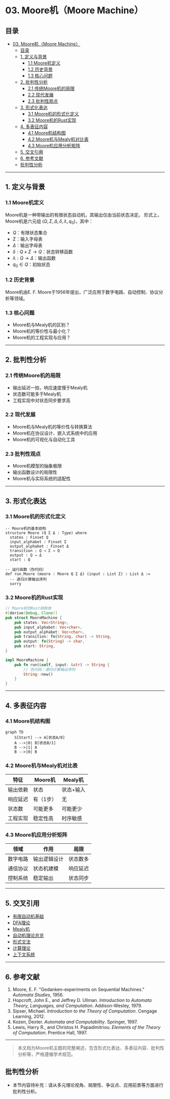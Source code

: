 # 03. Moore机（Moore Machine）

## 目录

- [03. Moore机（Moore Machine）](#03-moore机moore-machine)
  - [目录](#目录)
  - [1. 定义与背景](#1-定义与背景)
    - [1.1 Moore机定义](#11-moore机定义)
    - [1.2 历史背景](#12-历史背景)
    - [1.3 核心问题](#13-核心问题)
  - [2. 批判性分析](#2-批判性分析)
    - [2.1 传统Moore机的局限](#21-传统moore机的局限)
    - [2.2 现代发展](#22-现代发展)
    - [2.3 批判性观点](#23-批判性观点)
  - [3. 形式化表达](#3-形式化表达)
    - [3.1 Moore机的形式化定义](#31-moore机的形式化定义)
    - [3.2 Moore机的Rust实现](#32-moore机的rust实现)
  - [4. 多表征内容](#4-多表征内容)
    - [4.1 Moore机结构图](#41-moore机结构图)
    - [4.2 Moore机与Mealy机对比表](#42-moore机与mealy机对比表)
    - [4.3 Moore机应用分析矩阵](#43-moore机应用分析矩阵)
  - [5. 交叉引用](#5-交叉引用)
  - [6. 参考文献](#6-参考文献)
  - [批判性分析](#批判性分析)

---

## 1. 定义与背景

### 1.1 Moore机定义

Moore机是一种带输出的有限状态自动机，其输出仅由当前状态决定。
形式上，Moore机是六元组 $(Q, \Sigma, \Delta, \delta, \lambda, q_0)$，其中：

- $Q$：有限状态集合
- $\Sigma$：输入字母表
- $\Delta$：输出字母表
- $\delta: Q \times \Sigma \to Q$：状态转移函数
- $\lambda: Q \to \Delta$：输出函数
- $q_0 \in Q$：初始状态

### 1.2 历史背景

Moore机由E. F. Moore于1956年提出，广泛应用于数字电路、自动控制、协议分析等领域。

### 1.3 核心问题

- Moore机与Mealy机的区别？
- Moore机的等价性与最小化？
- Moore机的工程实现与应用？

---

## 2. 批判性分析

### 2.1 传统Moore机的局限

- 输出延迟一拍，响应速度慢于Mealy机
- 状态数可能多于Mealy机
- 工程实现中对状态同步要求高

### 2.2 现代发展

- Moore机与Mealy机的等价性与转换算法
- Moore机在协议设计、嵌入式系统中的应用
- Moore机的可视化与自动化工具

### 2.3 批判性观点

- Moore机模型的抽象极限
- 输出函数设计的局限性
- Moore机与实际系统的适配性

---

## 3. 形式化表达

### 3.1 Moore机的形式化定义

```lean
-- Moore机的基本结构
structure Moore (Q Σ Δ : Type) where
  states : Finset Q
  input_alphabet : Finset Σ
  output_alphabet : Finset Δ
  transition : Q → Σ → Q
  output : Q → Δ
  start : Q

-- 运行函数（伪代码）
def run_Moore (moore : Moore Q Σ Δ) (input : List Σ) : List Δ :=
  -- 递归计算输出序列
  sorry
```

### 3.2 Moore机的Rust实现

```rust
// Moore机的Rust结构体
#[derive(Debug, Clone)]
pub struct MooreMachine {
    pub states: Vec<String>,
    pub input_alphabet: Vec<char>,
    pub output_alphabet: Vec<char>,
    pub transition: fn(String, char) -> String,
    pub output: fn(String) -> char,
    pub start: String,
}

impl MooreMachine {
    pub fn run(&self, input: &str) -> String {
        // 伪代码：递归计算输出序列
        String::new()
    }
}
```

---

## 4. 多表征内容

### 4.1 Moore机结构图

```mermaid
graph TD
    S[Start] --> A[状态A/0]
    A -->|0| B[状态B/1]
    B -->|1| A
    B -->|0| B
```

### 4.2 Moore机与Mealy机对比表

| 特征 | Moore机 | Mealy机 |
|------|---------|---------|
| 输出依赖 | 状态 | 状态+输入 |
| 响应延迟 | 有（1步） | 无 |
| 状态数 | 可能更多 | 可能更少 |
| 工程实现 | 稳定性高 | 时序敏感 |

### 4.3 Moore机应用分析矩阵

| 领域 | 作用 | 局限 |
|------|------|------|
| 数字电路 | 输出逻辑设计 | 状态数多 |
| 通信协议 | 状态机建模 | 响应延迟 |
| 控制系统 | 稳定输出 | 状态同步 |

---

## 5. 交叉引用

- [有限自动机基础](01_Finite_Automata_Basics.md)
- [DFA理论](01_DFA_Theory.md)
- [Mealy机](02_Mealy_Machine.md)
- [自动机理论总览](../README.md)
- [形式文法](../../03.2_Formal_Grammars.md)
- [计算理论](../README.md)
- [上下文系统](../README.md)

---

## 6. 参考文献

1. Moore, E. F. "Gedanken-experiments on Sequential Machines." *Automata Studies*, 1956.
2. Hopcroft, John E., and Jeffrey D. Ullman. *Introduction to Automata Theory, Languages, and Computation*. Addison-Wesley, 1979.
3. Sipser, Michael. *Introduction to the Theory of Computation*. Cengage Learning, 2012.
4. Kozen, Dexter. *Automata and Computability*. Springer, 1997.
5. Lewis, Harry R., and Christos H. Papadimitriou. *Elements of the Theory of Computation*. Prentice Hall, 1997.

---

> 本文档为Moore机主题的完整阐述，包含形式化表达、多表征内容、批判性分析等，严格遵循学术规范。

## 批判性分析

- 本节内容待补充：请从多元理论视角、局限性、争议点、应用前景等方面进行批判性分析。
